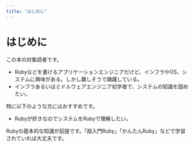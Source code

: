 ```yaml
---
title: "はじめに"
---
```


# はじめに

この本の対象読者です。

* Rubyなどを書けるアプリケーションエンジニアだけど、インフラやOS、システムに興味がある。しかし難しそうで躊躇している。
* インフラあるいはミドルウェアエンジニア初学者で、システムの知識を固めたい。

特に以下のような方にはおすすめです。

* Rubyが好きなのでシステムをRubyで理解したい。

Rubyの基本的な知識が前提です。「超入門Ruby」「かんたんRuby」などで学習されていれば大丈夫です。
